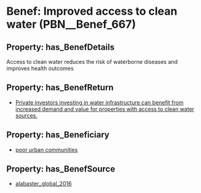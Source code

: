 # Benef: __Improved access to clean water__ (PBN__Benef_667)

## Property: has_BenefDetails

Access to clean water reduces the risk of waterborne diseases and improves health outcomes

## Property: has_BenefReturn

* [Private investors investing in water infrastructure can benefit from increased demand and value for properties with access to clean water sources.](../BenefReturn/PBN__BenefReturn_713)

## Property: has_Beneficiary

* [poor urban communities](../Stakeholder/PBN__Stakeholder_276)

## Property: has_BenefSource

* [alabaster_global_2016](../Article/PBN__Article_132)

